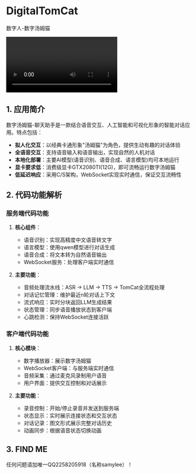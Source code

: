 # DigitalTomCat
数字人-数字汤姆猫

<video src="assets/tomcat.mp4"></video>

## 1. 应用简介

数字汤姆猫-聊天助手是一款结合语音交互、人工智能和可视化形象的智能对话应用。特点包括：

- **拟人化交互**：以经典卡通形象"汤姆猫"为角色，提供生动有趣的对话体验
- **全语音交互**：支持语音输入和语音输出，实现自然的人机对话
- **本地化部署**：主要AI模型(语音识别、语音合成、语言模型)均可本地运行
- **显卡要求低**：消费级显卡GTX2080TI(12G)，即可流畅运行数字汤姆猫
- **低延迟响应**：采用C/S架构，WebSocket实现实时通信，保证交互流畅性

## 2. 代码功能解析

### 服务端代码功能

1. **核心组件**：
   - 语音识别：实现高精度中文语音转文字
   - 语言模型：使用qwen模型进行对话生成
   - 语音合成：将文本转为自然语音输出
   - WebSocket服务：处理客户端实时通信

2. **主要功能**：
   - 音频处理流水线：ASR → LLM → TTS → TomCat全流程处理
   - 对话记忆管理：维护最近n轮对话上下文
   - 流式响应：实时分块返回LLM生成结果
   - 状态管理：同步语音播放状态到客户端
   - 心跳检测：保持WebSocket连接活跃

### 客户端代码功能

1. **核心模块**：
   - 数字播放器：展示数字汤姆猫
   - WebSocket客户端：与服务端实时通信
   - 音频采集：通过麦克风录制用户语音
   - 用户界面：提供交互控制和对话展示

2. **主要功能**：
   - 录音控制：开始/停止录音并发送到服务端
   - 状态显示：实时展示连接状态和交互状态
   - 对话记录：图文形式展示完整对话历史
   - 动画同步：根据语音状态切换动画

## 3. FIND ME
任何问题请加唯一QQ2258205918（名称samylee）！
